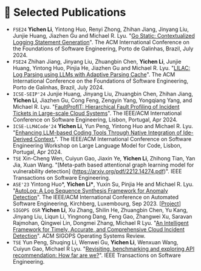 # 📝 Selected Publications 
- `FSE24` **Yichen Li**, Yintong Huo, Renyi Zhong, Zhihan Jiang, Jinyang Liu, Junjie Huang, Jiazhen Gu and Michael R. Lyu. "[Go Static: Contextualized Logging Statement Generation](todo)". The ACM International Conference on the Foundations of Software Engineering, Porto de Galinhas, Brazil, July 2024.
- `FSE24` Zhihan Jiang, Jinyang Liu, Zhuangbin Chen, **Yichen Li**, Junjie Huang, Yintong Huo, Pinjia He, Jiazhen Gu and Michael R. Lyu. "[LILAC: Log Parsing using LLMs with Adaptive Parsing Cache](todo)". The ACM International Conference on the Foundations of Software Engineering, Porto de Galinhas, Brazil, July 2024.
- `ICSE-SEIP'24` Junjie Huang, Jinyang Liu, Zhuangbin Chen, Zhihan Jiang, **Yichen Li**, Jiazhen Gu, Cong Feng, Zengyin Yang, Yongqiang Yang, and Michael R. Lyu. "[FaultProfIT: Hierarchical Fault Profiling of Incident Tickets in Large-scale Cloud Systems](todo)". The IEEE/ACM International Conference on Software Engineering, Lisbon, Portugal, Apr 2024.
- `ICSE-LLM4Code'24` **Yichen Li**, Yun Peng, Yintong Huo and Michael R. Lyu. "[Enhancing LLM-based Coding Tools Through Native Integration of Ide-Derived Context.](todo)". The IEEE/ACM International Conference on Software Engineering Workshop on Large Language Model for Code, Lisbon, Portugal, Apr 2024.
- `TSE` Xin-Cheng Wen, Cuiyun Gao, Jiaxin Ye, **Yichen Li**, Zhihong Tian, Yan Jia, Xuan Wang. "[Meta-path based attentional graph learning model for vulnerability detection] (https://arxiv.org/pdf/2212.14274.pdf)". IEEE Transactions on Software Engineering. 
- `ASE'23` Yintong Huo\*, **Yichen Li\***, Yuxin Su, Pinjia He and Michael R. Lyu. "[AutoLog: A Log Sequence Synthesis Framework for Anomaly Detection](https://arxiv.org/abs/2308.09324)". The IEEE/ACM International Conference on Automated Software Engineering, Kirchberg, Luxembourg, Sep 2023. [[Project](https://github.com/logpai/AutoLog)]
- `SIGOPS OSR` **Yichen Li**, Xu Zhang, Shilin He, Zhuangbin Chen, Yu Kang, Jinyang Liu, Liqun Li, Yingnong Dang, Feng Gao, Zhangwei Xu, Saravan Rajmohan, Qingwei Lin, Dongmei Zhang, Michael R Lyu. "[An Intelligent Framework for Timely, Accurate, and Comprehensive Cloud Incident Detection](https://zbchern.github.io/papers/sigops22.pdf)". ACM SIGOPS Operating Systems Review.
- `TSE` Yun Peng, Shuqing Li, Wenwei Gu, **Yichen Li**, Wenxuan Wang, Cuiyun Gao, Michael R Lyu. "[Revisiting, benchmarking and exploring API recommendation: How far are we?](https://arxiv.org/pdf/2112.12653.pdf)". IEEE Transactions on Software Engineering.

<!-- ## 🎙 Speech Synthesis
Meta-path based attentional graph learning model for vulnerability detection

<div class='paper-box'><div class='paper-box-image'><div><div class="badge">NeurIPS 2019</div><img src='images/fs.png' alt="sym" width="100%"></div></div>
<div class='paper-box-text' markdown="1">

[FastSpeech: Fast, Robust and Controllable Text to Speech](https://papers.nips.cc/paper/8580-fastspeech-fast-robust-and-controllable-text-to-speech.pdf) \\
**Yi Ren**, Yangjun Ruan, Xu Tan, Tao Qin, Sheng Zhao, Zhou Zhao, Tie-Yan Liu

[**Project**](https://speechresearch.github.io/fastspeech/) <strong><span class='show_paper_citations' data='4FA6C0AAAAAJ:qjMakFHDy7sC'></span></strong>

- FastSpeech is the first fully parallel end-to-end speech synthesis model.
- **Academic Impact**: This work is included by many famous speech synthesis open-source projects, such as [ESPNet ![](https://img.shields.io/github/stars/espnet/espnet?style=social)](https://github.com/espnet/espnet). Our work are promoted by more than 20 media and forums, such as [机器之心](https://mp.weixin.qq.com/s/UkFadiUBy-Ymn-zhJ95JcQ)、[InfoQ](https://www.infoq.cn/article/tvy7hnin8bjvlm6g0myu).
- **Industry Impact**: FastSpeech has been deployed in [Microsoft Azure TTS service](https://techcommunity.microsoft.com/t5/azure-ai/neural-text-to-speech-extends-support-to-15-more-languages-with/ba-p/1505911) and supports 49 more languages with state-of-the-art AI quality. It was also shown as a text-to-speech system acceleration example in [NVIDIA GTC2020](https://resources.nvidia.com/events/GTC2020s21420).
</div>
</div>


<div class='paper-box'><div class='paper-box-image'><div><div class="badge">ICLR 2021</div><img src='images/fs2.png' alt="sym" width="100%"></div></div>
<div class='paper-box-text' markdown="1">

[FastSpeech 2: Fast and High-Quality End-to-End Text to Speech](https://arxiv.org/abs/2006.04558) \\
**Yi Ren**, Chenxu Hu, Xu Tan, Tao Qin, Sheng Zhao, Zhou Zhao, Tie-Yan Liu

[**Project**](https://speechresearch.github.io/fastspeech2/) <strong><span class='show_paper_citations' data='4FA6C0AAAAAJ:LkGwnXOMwfcC'></span></strong>
  - This work is included by many famous speech synthesis open-source projects, such as [PaddlePaddle/Parakeet ![](https://img.shields.io/github/stars/PaddlePaddle/PaddleSpeech?style=social)](https://github.com/PaddlePaddle/PaddleSpeech), [ESPNet ![](https://img.shields.io/github/stars/espnet/espnet?style=social)](https://github.com/espnet/espnet) and [fairseq ![](https://img.shields.io/github/stars/pytorch/fairseq?style=social)](https://github.com/pytorch/fairseq).
</div>
</div>

<div class='paper-box'><div class='paper-box-image'><div><div class="badge">AAAI 2022</div><img src='images/diffsinger.png' alt="sym" width="100%"></div></div>
<div class='paper-box-text' markdown="1">

[DiffSinger: Singing Voice Synthesis via Shallow Diffusion Mechanism](https://arxiv.org/abs/2105.02446) \\
Jinglin Liu, Chengxi Li, **Yi Ren**, Feiyang Chen, Zhou Zhao

- Many [video demos](https://www.bilibili.com/video/BV1be411N7JA) created by the [DiffSinger community](https://github.com/openvpi) are released.
- DiffSinger was introduced in [a very popular video](https://www.bilibili.com/video/BV1uM411t7ZJ) (1600k+ views) on Bilibili!

- [**Project**](https://diffsinger.github.io/) \| [![](https://img.shields.io/github/stars/NATSpeech/NATSpeech?style=social&label=DiffSpeech Stars)](https://github.com/NATSpeech/NATSpeech) \| [![](https://img.shields.io/github/stars/MoonInTheRiver/DiffSinger?style=social&label=DiffSinger Stars)](https://github.com/MoonInTheRiver/DiffSinger) \| [![Hugging Face](https://img.shields.io/badge/%F0%9F%A4%97%20Hugging%20Face-blue?label=Demo)](https://huggingface.co/spaces/NATSpeech/DiffSpeech)
</div>
</div>


<div class='paper-box'><div class='paper-box-image'><div><div class="badge">NeurIPS 2021</div><img src='images/portaspeech.png' alt="sym" width="100%"></div></div>
<div class='paper-box-text' markdown="1">

[PortaSpeech: Portable and High-Quality Generative Text-to-Speech](https://arxiv.org/abs/2109.15166) \\
**Yi Ren**, Jinglin Liu, Zhou Zhao

[**Project**](https://portaspeech.github.io/) \| [![](https://img.shields.io/github/stars/NATSpeech/NATSpeech?style=social&label=Code+Stars)](https://github.com/NATSpeech/NATSpeech) \| [![Hugging Face](https://img.shields.io/badge/%F0%9F%A4%97%20Hugging%20Face-blue?label=Demo)](https://huggingface.co/spaces/NATSpeech/PortaSpeech)
</div>
</div>

- ``ICML 2023`` [Make-An-Audio: Text-To-Audio Generation with Prompt-Enhanced Diffusion Models](https://text-to-audio.github.io/paper.pdf), Rongjie Huang, Jiawei Huang, Dongchao Yang, **Yi Ren**, Luping liu, Mingze Li, Zhenhui Ye, Jinglin Liu, Xiang Yin, Zhou Zhao
- ``ACL 2023`` [CLAPSpeech: Learning Prosody from Text Context with Contrastive Language-Audio Pre-Training](), Zhenhui Ye, Rongjie Huang, Yi Ren, Ziyue Jiang, Jinglin Liu, Jinzheng He, Xiang Yin and Zhou Zhao
- ``ACL 2023`` [FluentSpeech: Stutter-Oriented Automatic Speech Editing with Context-Aware Diffusion Models](), Ziyue Jiang, Qian Yang, Jialong Zuo, Zhenhui Ye, Rongjie Huang, **Yi Ren** and Zhou Zhao
- ``ACL 2023`` [Revisiting and Incorporating GAN and Diffusion Models in High-Fidelity Speech Synthesis](), Rongjie Huang, **Yi Ren**, Ziyue Jiang, Chenye Cui, Jinglin Liu and Zhou Zhao
- ``ACL 2023`` [Improving Prosody with Masked Autoencoder and Conditional Diffusion Model For Expressive Text-to-Speech](), Rongjie Huang, Chunlei Zhang, **Yi Ren**, Zhou Zhao and Dong Yu
- `ICLR 2023` [Bag of Tricks for Unsupervised Text-to-Speech](https://openreview.net/forum?id=SbR9mpTuBn), **Yi Ren**, Chen Zhang, Shuicheng Yan
- `NeurIPS 2022` [Dict-TTS: Learning to Pronounce with Prior Dictionary Knowledge for Text-to-Speech](), Ziyue Jiang, Zhe Su, Zhou Zhao, Qian Yang, **Yi Ren**, Jinglin Liu, Zhenhui Ye [![](https://img.shields.io/github/stars/Zain-Jiang/Dict-TTS?style=social&label=Code+Stars)](https://github.com/Zain-Jiang/Dict-TTS)
- `NeurIPS 2022` [GenerSpeech: Towards Style Transfer for Generalizable Out-Of-Domain Text-to-Speech](), Rongjie Huang, **Yi Ren**, Jinglin Liu, Chenye Cui, Zhou Zhao
- `NeurIPS 2022` [M4Singer: a Multi-Style, Multi-Singer and Musical Score Provided Mandarin Singing Corpus](), Lichao Zhang, Ruiqi Li, Shoutong Wang, Liqun Deng, Jinglin Liu, **Yi Ren**, Jinzheng He, Rongjie Huang, Jieming Zhu, Xiao Chen, Zhou Zhao, *(Datasets and Benchmarks Track)* [![](https://img.shields.io/github/stars/M4Singer/M4Singer?style=social&label=Dataset+Stars)](https://github.com/M4Singer/M4Singer)
- ``ACM-MM 2022`` [ProDiff: Progressive Fast Diffusion Model for High-Quality Text-to-Speech](), Rongjie Huang, Zhou Zhao, Huadai Liu, Jinglin Liu, Chenye Cui, **Yi Ren**, [![](https://img.shields.io/github/stars/Rongjiehuang/ProDiff?style=social&label=Code+Stars)](https://github.com/Rongjiehuang/ProDiff)
- ``ACM-MM 2022`` [SingGAN: Generative Adversarial Network For High-Fidelity Singing Voice Generation](https://arxiv.org/abs/2110.07468), Rongjie Huang, Chenye Cui, Chen Feiayng, **Yi Ren**, Jinglin Liu, Zhou Zhao, Baoxing Huai, Zhefeng Wang
- ``IJCAI 2022`` [SyntaSpeech: Syntax-Aware Generative Adversarial Text-to-Speech](), Zhenhui Ye, Zhou Zhao, **Yi Ren**, Fei Wu, [![](https://img.shields.io/github/stars/yerfor/SyntaSpeech?style=social&label=Code+Stars)](https://github.com/yerfor/SyntaSpeech)
- ``IJCAI 2022`` <span style="color:red">(Oral)</span> [EditSinger: Zero-Shot Text-Based Singing Voice Editing System with Diverse Prosody Modeling](), Lichao Zhang, Zhou Zhao, **Yi Ren**, Liqun Deng, 
- ``IJCAI 2022`` [FastDiff: A Fast Conditional Diffusion Model for High-Quality Speech Synthesis](), Rongjie Huang, Max W. Y. Lam, Jun Wang, Dan Su, Dong Yu, **Yi Ren**, Zhou Zhao,  <span style="color:red">(Oral)</span>, [![](https://img.shields.io/github/stars/Rongjiehuang/FastDiff?style=social&label=Code+Stars)](https://github.com/Rongjiehuang/FastDiff)
- ``NAACL 2022`` [A Study of Syntactic Multi-Modality in Non-Autoregressive Machine Translation](), Kexun Zhang, Rui Wang, Xu Tan, Junliang Guo, **Yi Ren**, Tao Qin, Tie-Yan Liu
- ``ACL 2022`` [Revisiting Over-Smoothness in Text to Speech](https://arxiv.org/abs/2202.13066), **Yi Ren**, Xu Tan, Tao Qin, Zhou Zhao, Tie-Yan Liu
- ``ACL 2022`` [Learning the Beauty in Songs: Neural Singing Voice Beautifier](https://arxiv.org/abs/2202.13277), Jinglin Liu, Chengxi Li, **Yi Ren**, Zhiying Zhu, Zhou Zhao \| [![](https://img.shields.io/github/stars/MoonInTheRiver/NeuralSVB?style=social&label=Code+Stars)](https://github.com/MoonInTheRiver/NeuralSVB)
- ``ICASSP 2022`` [ProsoSpeech: Enhancing Prosody With Quantized Vector Pre-training in Text-to-Speech](https://prosospeech.github.io/), **Yi Ren**, Ming Lei, Zhiying Huang,  Shiliang Zhang, Qian Chen, Zhijie Yan, Zhou Zhao
- ``INTERSPEECH 2021`` [EMOVIE: A Mandarin Emotion Speech Dataset with a Simple Emotional Text-to-Speech Model](https://arxiv.org/abs/2106.09317), Chenye Cui, **Yi Ren**, Jinglin Liu, Feiyang Chen, Rongjie Huang, Ming Lei and Zhou Zhao
- ``INTERSPEECH 2021`` <span style="color:red">(best student paper award candidate)</span> [WSRGlow: A Glow-based Waveform Generative Model for Audio Super-Resolution](https://arxiv.org/abs/2106.08507), Kexun Zhang, **Yi Ren**, Changliang Xu and Zhou Zhao
- ``ICASSP 2021`` [Denoising Text to Speech with Frame-Level Noise Modeling](https://arxiv.org/abs/2012.09547), Chen Zhang, **Yi Ren**, Xu Tan, Jinglin Liu, Kejun Zhang, Tao Qin, Sheng Zhao, Tie-Yan Liu \| [**Project**](https://speechresearch.github.io/denoispeech/)
- ``ACM-MM 2021`` [Multi-Singer: Fast Multi-Singer Singing Voice Vocoder With A Large-Scale Corpus](https://arxiv.org/pdf/2112.10358), Rongjie Huang, Feiyang Chen, **Yi Ren**, Jinglin Liu, Chenye Cui, Zhou Zhao <span style="color:red">(Oral)</span>
- ``IJCAI 2021`` [FedSpeech: Federated Text-to-Speech with Continual Learning](https://www.ijcai.org/proceedings/2021/527), Ziyue Jiang, **Yi Ren**, Ming Lei and Zhou Zhao
- ``KDD 2020`` [DeepSinger: Singing Voice Synthesis with Data Mined From the Web](https://dl.acm.org/doi/abs/10.1145/3394486.3403249), **Yi Ren**, Xu Tan, Tao Qin, Jian Luan, Zhou Zhao, Tie-Yan Liu \| [**Project**](https://speechresearch.github.io/deepsinger/)
- ``KDD 2020`` [LRSpeech: Extremely Low-Resource Speech Synthesis and Recognition](https://dl.acm.org/doi/abs/10.1145/3394486.3403331), Jin Xu, Xu Tan, **Yi Ren**, Tao Qin, Jian Li, Sheng Zhao, Tie-Yan Liu \| [**Project**](https://speechresearch.github.io/lrspeech/)
- ``INTERSPEECH 2020`` [MultiSpeech: Multi-Speaker Text to Speech with Transformer](https://www.isca-speech.org/archive/Interspeech_2020/pdfs/3139.pdf), Mingjian Chen, Xu Tan, **Yi Ren**, Jin Xu, Hao Sun, Sheng Zhao, Tao Qin \| [**Project**](https://speechresearch.github.io/multispeech/)
- ``ICML 2019`` <span style="color:red">(Oral)</span> [Almost Unsupervised Text to Speech and Automatic Speech Recognition](https://pdfs.semanticscholar.org/9075/a3e6271e5ef4953491488d1776527e632408.pdf), **Yi Ren**, Xu Tan, Tao Qin, Sheng Zhao, Zhou Zhao, Tie-Yan Liu  \| [**Project**](https://speechresearch.github.io/unsuper/) 

## 👄 Talkingface Generation
- `ICLR 2023` [GeneFace: Generalized and High-Fidelity Audio-Driven 3D Talking Face Synthesis](https://openreview.net/forum?id=YfwMIDhPccD), Zhenhui Ye, Ziyue Jiang, **Yi Ren**, Jinglin Liu, Jinzheng He, Zhou Zhao
- ``AAAI 2022`` [Parallel and High-Fidelity Text-to-Lip Generation](https://arxiv.org/abs/2107.06831), Jinglin Liu, Zhiying Zhu, **Yi Ren**, Wencan Huang, Baoxing Huai, Nicholas Yuan, Zhou Zhao \| [![](https://img.shields.io/github/stars/Dianezzy/ParaLip?style=social&label=ParaLip Stars)](https://github.com/Dianezzy/ParaLip)
- ``AAAI 2022`` [Flow-based Unconstrained Lip to Speech Generation](https://ojs.aaai.org/index.php/AAAI/article/view/19966), Jinzheng He, Zhou Zhao, **Yi Ren**, Jinglin Liu, Baoxing Huai, Nicholas Yuan
- ``ACM-MM 2020`` [FastLR: Non-Autoregressive Lipreading Model with Integrate-and-Fire](https://dl.acm.org/doi/10.1145/3394171.3413740), Jinglin Liu, **Yi Ren**, Zhou Zhao, Chen Zhang, Baoxing Huai, Jing Yuan

## 📚 Machine Translation 
- ``ACL 2023`` [AV-TranSpeech: Audio-Visual Robust Speech-to-Speech Translation](), Rongjie Huang, Huadai Liu, Xize Cheng, **Yi Ren**, Linjun Li, Zhenhui Ye, Jinzheng He, Lichao Zhang, Jinglin Liu, Xiang Yin and Zhou Zhao
- `ICLR 2023` [TranSpeech: Speech-to-Speech Translation With Bilateral Perturbation](https://openreview.net/forum?id=UVAmFAtC5ye), Rongjie Huang, Jinglin Liu, Huadai Liu, **Yi Ren**, Lichao Zhang, Jinzheng He, Zhou Zhao
- ``AAAI 2021`` [UWSpeech: Speech to Speech Translation for Unwritten Languages](https://arxiv.org/abs/2006.07926), Chen Zhang, Xu Tan, **Yi Ren**, Tao Qin, Kejun Zhang, Tie-Yan Liu \| [**Project**](https://speechresearch.github.io/uwspeech/)
- ``IJCAI 2020`` [Task-Level Curriculum Learning for Non-Autoregressive Neural Machine Translation](https://www.ijcai.org/Proceedings/2020/0534.pdf), Jinglin Liu, **Yi Ren**, Xu Tan, Chen Zhang, Tao Qin, Zhou Zhao and Tie-Yan Liu
- ``ACL 2020`` [SimulSpeech: End-to-End Simultaneous Speech to Text Translation](https://www.aclweb.org/anthology/2020.acl-main.350), **Yi Ren**, Jinglin Liu, Xu Tan, Chen Zhang, Qin Tao, Zhou Zhao, Tie-Yan Liu
- ``ACL 2020`` [A Study of Non-autoregressive Model for Sequence Generation](https://arxiv.org/abs/2004.10454), **Yi Ren**, Jinglin Liu, Xu Tan, Zhou Zhao, Sheng Zhao, Tie-Yan Liu
- ``ICLR 2019`` [Multilingual Neural Machine Translation with Knowledge Distillation](https://openreview.net/forum?id=S1gUsoR9YX), Xu Tan, **Yi Ren**, Di He, Tao Qin, Zhou Zhao, Tie-Yan Liu


## 🎼 Music Generation 
- ``AAAI 2021`` [SongMASS: Automatic Song Writing with Pre-training and Alignment Constraint](https://arxiv.org/abs/2012.05168), Zhonghao Sheng, Kaitao Song, Xu Tan, **Yi Ren**, Wei Ye, Shikun Zhang, Tao Qin
- ``ACM-MM 2020`` <span style="color:red">(Oral)</span> [PopMAG: Pop Music Accompaniment Generation](https://dl.acm.org/doi/10.1145/3394171.3413721), **Yi Ren**, Jinzheng He, Xu Tan, Tao Qin, Zhou Zhao, Tie-Yan Liu \| [**Project**](https://speechresearch.github.io/popmag/)

## 🧑‍🎨 Generative Model
- ``ICLR 2022`` [Pseudo Numerical Methods for Diffusion Models on Manifolds](https://openreview.net/forum?id=PlKWVd2yBkY), Luping Liu, **Yi Ren**, Zhijie Lin, Zhou Zhao \| [![](https://img.shields.io/github/stars/luping-liu/PNDM?style=social&label=Code+Stars)](https://github.com/luping-liu/PNDM) \| [![PWC](https://img.shields.io/endpoint.svg?url=https://paperswithcode.com/badge/pseudo-numerical-methods-for-diffusion-models-1/image-generation-on-celeba-64x64)](https://paperswithcode.com/sota/image-generation-on-celeba-64x64?p=pseudo-numerical-methods-for-diffusion-models-1)

## Others
- ``ACM-MM 2022`` [Video-Guided Curriculum Learning for Spoken Video Grounding](), Yan Xia, Zhou Zhao, Shangwei Ye, Yang Zhao, Haoyuan Li, **Yi Ren** -->